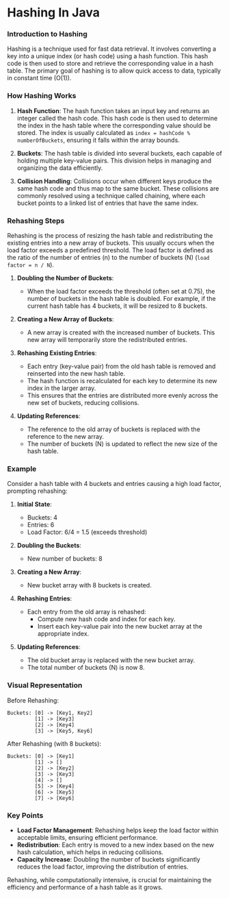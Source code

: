 # Hashing In Java

### Introduction to Hashing

Hashing is a technique used for fast data retrieval. It involves converting a key into a unique index (or hash code) using a hash function. This hash code is then used to store and retrieve the corresponding value in a hash table. The primary goal of hashing is to allow quick access to data, typically in constant time \(O(1)\).

### How Hashing Works

1. **Hash Function**: The hash function takes an input key and returns an integer called the hash code. This hash code is then used to determine the index in the hash table where the corresponding value should be stored. The index is usually calculated as `index = hashCode % numberOfBuckets`, ensuring it falls within the array bounds.

2. **Buckets**: The hash table is divided into several buckets, each capable of holding multiple key-value pairs. This division helps in managing and organizing the data efficiently.

3. **Collision Handling**: Collisions occur when different keys produce the same hash code and thus map to the same bucket. These collisions are commonly resolved using a technique called chaining, where each bucket points to a linked list of entries that have the same index.

### Rehashing Steps

Rehashing is the process of resizing the hash table and redistributing the existing entries into a new array of buckets. This usually occurs when the load factor exceeds a predefined threshold. The load factor is defined as the ratio of the number of entries \(n\) to the number of buckets \(N\) (`load factor = n / N`).

1. **Doubling the Number of Buckets**: 
   - When the load factor exceeds the threshold (often set at 0.75), the number of buckets in the hash table is doubled. For example, if the current hash table has 4 buckets, it will be resized to 8 buckets.

2. **Creating a New Array of Buckets**:
   - A new array is created with the increased number of buckets. This new array will temporarily store the redistributed entries.

3. **Rehashing Existing Entries**:
   - Each entry (key-value pair) from the old hash table is removed and reinserted into the new hash table. 
   - The hash function is recalculated for each key to determine its new index in the larger array.
   - This ensures that the entries are distributed more evenly across the new set of buckets, reducing collisions.

4. **Updating References**:
   - The reference to the old array of buckets is replaced with the reference to the new array. 
   - The number of buckets \(N\) is updated to reflect the new size of the hash table.

### Example

Consider a hash table with 4 buckets and entries causing a high load factor, prompting rehashing:

1. **Initial State**:
   - Buckets: 4
   - Entries: 6
   - Load Factor: 6/4 = 1.5 (exceeds threshold)

2. **Doubling the Buckets**:
   - New number of buckets: 8

3. **Creating a New Array**:
   - New bucket array with 8 buckets is created.

4. **Rehashing Entries**:
   - Each entry from the old array is rehashed:
     - Compute new hash code and index for each key.
     - Insert each key-value pair into the new bucket array at the appropriate index.

5. **Updating References**:
   - The old bucket array is replaced with the new bucket array.
   - The total number of buckets \(N\) is now 8.

### Visual Representation

Before Rehashing:
```
Buckets: [0] -> [Key1, Key2]
         [1] -> [Key3]
         [2] -> [Key4]
         [3] -> [Key5, Key6]
```

After Rehashing (with 8 buckets):
```
Buckets: [0] -> [Key1]
         [1] -> []
         [2] -> [Key2]
         [3] -> [Key3]
         [4] -> []
         [5] -> [Key4]
         [6] -> [Key5]
         [7] -> [Key6]
```

### Key Points

- **Load Factor Management**: Rehashing helps keep the load factor within acceptable limits, ensuring efficient performance.
- **Redistribution**: Each entry is moved to a new index based on the new hash calculation, which helps in reducing collisions.
- **Capacity Increase**: Doubling the number of buckets significantly reduces the load factor, improving the distribution of entries.

Rehashing, while computationally intensive, is crucial for maintaining the efficiency and performance of a hash table as it grows. 
